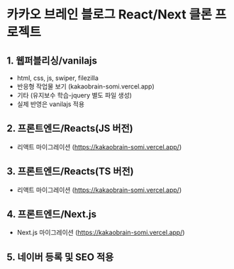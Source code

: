 # 카카오 브레인 블로그 React/Next 클론 프로젝트

## 1. 웹퍼블리싱/vanilajs

- html, css, js, swiper, filezilla
- 반응형 작업물 보기 (kakaobrain-somi.vercel.app)
- 기타 (유지보수 학습-jquery 별도 파일 생성)
- 실제 반영은 vanilajs 적용

## 2. 프론트엔드/Reacts(JS 버전)

- 리액트 마이그레이션 (https://kakaobrain-somi.vercel.app/)

## 3. 프론트엔드/Reacts(TS 버전)

- 리액트 마이그레이션 (https://kakaobrain-somi.vercel.app/)

## 4. 프론트엔드/Next.js

- Next.js 마이그레이션 (https://kakaobrain-somi.vercel.app/)

## 5. 네이버 등록 및 SEO 적용
